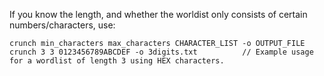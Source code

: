 If you know the length, and whether the worldist only consists of certain numbers/characters, use:
```
crunch min_characters max_characters CHARACTER_LIST -o OUTPUT_FILE
crunch 3 3 0123456789ABCDEF -o 3digits.txt          // Example usage for a wordlist of length 3 using HEX characters.
```